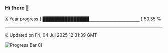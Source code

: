 ### Hi there 👋

⏳ Year progress { ███████████████▁▁▁▁▁▁▁▁▁▁▁▁▁▁▁ } 50.55 %

---

⏰ Updated on Fri, 04 Jul 2025 12:31:39 GMT

![Progress Bar CI](https://github.com/liununu/liununu/workflows/Progress%20Bar%20CI/badge.svg)
